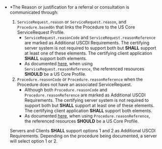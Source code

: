 - *The Reason or justification for a referral or consultation is communicated through:
  1. `ServiceRequest.reason` or `ServiceRequest.reason`, and `Procedure.basedOn` that links the Procedure to the US Core ServiceRequest Profile.
     - `ServiceRequest.reasonCode` and `ServiceRequest.reasonReference` are marked as Additional USCDI Requirements. The certifying server system is not required to support both but **SHALL** support at least one of these elements. The certifying client application **SHALL** support both elements.
     - As documented [here](general-guidance.html#referencing-us-core-profiles), when using  `ServiceRequest.reasonReference`, the referenced resources **SHOULD** be a US Core Profile.
  1. `Procedure.reasonCode` or `Procedure.reasonReference` when the Procedure does not have an associated ServiceRequest.
     - Although both `Procedure.reasonCode` and `Procedure.reasonReference` are marked as Additional USCDI Requirements. The certifying server system is not required to support both but **SHALL** support at least one of these elements. The certifying client application **SHALL** support both elements.
     - As documented [here](general-guidance.html#referencing-us-core-profiles), when using  `Procedure.reasonReference`, the referenced resources **SHOULD** be a US Core Profile.

    <span class="bg-success" markdown="1">Servers and Clients **SHALL** support options 1 and 2 as Additional USCDI Requirements. Depending on the procedure being documented, a server will select option 1 or 2.</span><!-- new-content -->